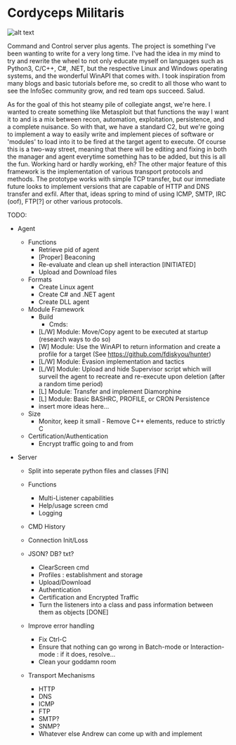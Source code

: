 # Cordyceps Militaris

![alt text](https://github.com/0xdecae/Cordyceps-Militaris/blob/main/Cordyceps-Militaris.png?raw=true)

Command and Control server plus agents. The project is something I've been wanting to write for a very long time. I've had the idea in my mind to try and rewrite the wheel to not only educate myself on languages such as Python3, C/C++, C#, .NET, but the respective Linux and Windows operating systems, and the wonderful WinAPI that comes with. I took inspiration from many blogs and basic tutorials before me, so credit to all those who want to see the InfoSec community grow, and red team ops succeed. Salud.

As for the goal of this hot steamy pile of collegiate angst, we're here. I wanted to create something like Metasploit but that functions the way I want it to and is a mix between recon, automation, exploitation, persistence, and a complete nuisance. So with that, we have a standard C2, but we're going to implement a way to easily write and implement pieces of software or 'modules' to load into it to be fired at the target agent to execute. Of course this is a two-way street, meaning that there will be editing and fixing in both the manager and agent everytime something has to be added, but this is all the fun. Working hard or hardly working, eh? The other major feature of this framework is the implementation of various transport protocols and methods. The prototype works with simple TCP transfer, but our immediate future looks to implement versions that are capable of HTTP and DNS transfer and exfil. After that, ideas spring to mind of using ICMP, SMTP, IRC (oof), FTP[?] or other various protocols.



TODO:
 - Agent
    - Functions
      - Retrieve pid of agent
      - [Proper] Beaconing
      - Re-evaluate and clean up shell interaction [INITIATED]
      - Upload and Download files
    - Formats
      - Create Linux agent
      - Create C# and .NET agent
      - Create DLL agent
    - Module Framework
      - Build
        - Cmds:
      - [L/W] Module: Move/Copy agent to be executed at startup (research ways to do so)
      - [W] Module: Use the WinAPI to return information and create a profile for a target (See https://github.com/fdiskyou/hunter)
      - [L/W] Module: Evasion implementation and tactics
      - [L/W] Module: Upload and hide Supervisor script which will surveil the agent to recreate and re-execute upon deletion (after a random time period)
      - [L] Module: Transfer and implement Diamorphine
      - [L] Module: Basic BASHRC, PROFILE, or CRON Persistence
      - insert more ideas here...
    - Size
      - Monitor, keep it small - Remove C++ elements, reduce to strictly C
    - Certification/Authentication
      - Encrypt traffic going to and from
    
- Server
    - Split into seperate python files and classes [FIN]
    - Functions
      - Multi-Listener capabilities
      - Help/usage screen cmd
      - Logging
	- CMD History
	- Connection Init/Loss 
	- JSON? DB? txt?
      - ClearScreen cmd
      - Profiles : establishment and storage
      - Upload/Download
      - Authentication
      - Certification and Encrypted Traffic
      - Turn the listeners into a class and pass information between them as objects [DONE]
      
    - Improve error handling
       - Fix Ctrl-C 
       - Ensure that nothing can go wrong in Batch-mode or Interaction-mode : if it does, resolve...
       - Clean your goddamn room
    - Transport Mechanisms
      - HTTP
      - DNS
      - ICMP
      - FTP
      - SMTP?
      - SNMP?
      - Whatever else Andrew can come up with and implement
